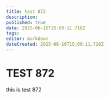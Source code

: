 ```yaml
---
title: test 872
description: 
published: true
date: 2025-06-16T15:00:11.718Z
tags: 
editor: markdown
dateCreated: 2025-06-16T15:00:11.718Z
---
```


# TEST 872
this is test 872

